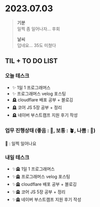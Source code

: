 # 2023.07.03

> **기분**  
> 일찍 좀 일어나자... 후회
>
> **날씨**  
> 덥네요... 35도 미쳤다

## TIL + TO DO LIST

### 오늘 테스크

- ✨ 1일 1 프로그래머스
- ✨ 프로그래머스 velog 포스팅
- 🪦 cloudflare 배포 공부 + 블로깅
- 🪦 코어 JS 5장 공부 + 정리
- 🪦 네이버 부스트캠프 지원 후기 작성

### 업무 진행상태 (좋음 : 🌾, 보통 : 🪴, 나쁨 : 🌿)

🌿 : 일찍 일어나요

### 내일 테스크

- ✨🪦 1일 1 프로그래머스
- ✨🪦 프로그래머스 velog 포스팅
- ✨🪦 cloudflare 배포 공부 + 블로깅
- ✨🪦 코어 JS 5장 공부 + 정리
- ✨🪦 네이버 부스트캠프 지원 후기 작성
